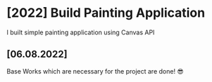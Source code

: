 # [2022] Build Painting Application

I built simple painting application using Canvas API

## [06.08.2022] 
Base Works which are necessary for the project are done! 😎
